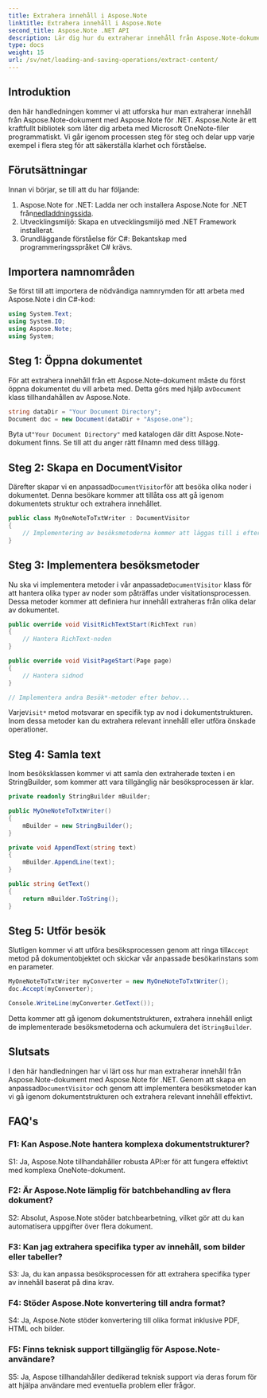 ```yaml
---
title: Extrahera innehåll i Aspose.Note
linktitle: Extrahera innehåll i Aspose.Note
second_title: Aspose.Note .NET API
description: Lär dig hur du extraherar innehåll från Aspose.Note-dokument med Aspose.Note för .NET. Denna omfattande handledning guidar dig genom processen steg för steg.
type: docs
weight: 15
url: /sv/net/loading-and-saving-operations/extract-content/
---
```

## Introduktion

den här handledningen kommer vi att utforska hur man extraherar innehåll från Aspose.Note-dokument med Aspose.Note för .NET. Aspose.Note är ett kraftfullt bibliotek som låter dig arbeta med Microsoft OneNote-filer programmatiskt. Vi går igenom processen steg för steg och delar upp varje exempel i flera steg för att säkerställa klarhet och förståelse.

## Förutsättningar

Innan vi börjar, se till att du har följande:

1.  Aspose.Note for .NET: Ladda ner och installera Aspose.Note for .NET från[nedladdningssida](https://releases.aspose.com/note/net/).
2. Utvecklingsmiljö: Skapa en utvecklingsmiljö med .NET Framework installerat.
3. Grundläggande förståelse för C#: Bekantskap med programmeringsspråket C# krävs.

## Importera namnområden

Se först till att importera de nödvändiga namnrymden för att arbeta med Aspose.Note i din C#-kod:

```csharp
using System.Text;
using System.IO;
using Aspose.Note;
using System;
```

## Steg 1: Öppna dokumentet

 För att extrahera innehåll från ett Aspose.Note-dokument måste du först öppna dokumentet du vill arbeta med. Detta görs med hjälp av`Document` klass tillhandahållen av Aspose.Note.

```csharp
string dataDir = "Your Document Directory";
Document doc = new Document(dataDir + "Aspose.one");
```

 Byta ut`"Your Document Directory"` med katalogen där ditt Aspose.Note-dokument finns. Se till att du anger rätt filnamn med dess tillägg.

## Steg 2: Skapa en DocumentVisitor

 Därefter skapar vi en anpassad`DocumentVisitor`för att besöka olika noder i dokumentet. Denna besökare kommer att tillåta oss att gå igenom dokumentets struktur och extrahera innehållet.

```csharp
public class MyOneNoteToTxtWriter : DocumentVisitor
{
    // Implementering av besöksmetoderna kommer att läggas till i efterföljande steg.
}
```

## Steg 3: Implementera besöksmetoder

 Nu ska vi implementera metoder i vår anpassade`DocumentVisitor` klass för att hantera olika typer av noder som påträffas under visitationsprocessen. Dessa metoder kommer att definiera hur innehåll extraheras från olika delar av dokumentet.

```csharp
public override void VisitRichTextStart(RichText run)
{
    // Hantera RichText-noden
}

public override void VisitPageStart(Page page)
{
    // Hantera sidnod
}

// Implementera andra Besök*-metoder efter behov...
```

 Varje`Visit*` metod motsvarar en specifik typ av nod i dokumentstrukturen. Inom dessa metoder kan du extrahera relevant innehåll eller utföra önskade operationer.

## Steg 4: Samla text

Inom besöksklassen kommer vi att samla den extraherade texten i en StringBuilder, som kommer att vara tillgänglig när besöksprocessen är klar.

```csharp
private readonly StringBuilder mBuilder;

public MyOneNoteToTxtWriter()
{
    mBuilder = new StringBuilder();
}

private void AppendText(string text)
{
    mBuilder.AppendLine(text);
}

public string GetText()
{
    return mBuilder.ToString();
}
```

## Steg 5: Utför besök

Slutligen kommer vi att utföra besöksprocessen genom att ringa till`Accept` metod på dokumentobjektet och skickar vår anpassade besökarinstans som en parameter.

```csharp
MyOneNoteToTxtWriter myConverter = new MyOneNoteToTxtWriter();
doc.Accept(myConverter);

Console.WriteLine(myConverter.GetText());
```

 Detta kommer att gå igenom dokumentstrukturen, extrahera innehåll enligt de implementerade besöksmetoderna och ackumulera det i`StringBuilder`.

## Slutsats

 I den här handledningen har vi lärt oss hur man extraherar innehåll från Aspose.Note-dokument med Aspose.Note för .NET. Genom att skapa en anpassad`DocumentVisitor` och genom att implementera besöksmetoder kan vi gå igenom dokumentstrukturen och extrahera relevant innehåll effektivt.

## FAQ's

### F1: Kan Aspose.Note hantera komplexa dokumentstrukturer?

S1: Ja, Aspose.Note tillhandahåller robusta API:er för att fungera effektivt med komplexa OneNote-dokument.

### F2: Är Aspose.Note lämplig för batchbehandling av flera dokument?

S2: Absolut, Aspose.Note stöder batchbearbetning, vilket gör att du kan automatisera uppgifter över flera dokument.

### F3: Kan jag extrahera specifika typer av innehåll, som bilder eller tabeller?

S3: Ja, du kan anpassa besöksprocessen för att extrahera specifika typer av innehåll baserat på dina krav.

### F4: Stöder Aspose.Note konvertering till andra format?

S4: Ja, Aspose.Note stöder konvertering till olika format inklusive PDF, HTML och bilder.

### F5: Finns teknisk support tillgänglig för Aspose.Note-användare?

S5: Ja, Aspose tillhandahåller dedikerad teknisk support via deras forum för att hjälpa användare med eventuella problem eller frågor.